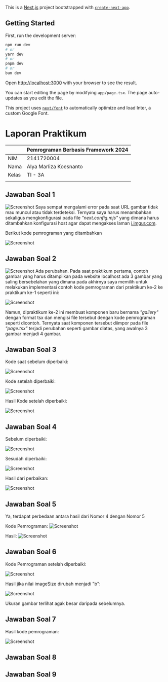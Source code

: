 This is a [Next.js](https://nextjs.org/) project bootstrapped with [`create-next-app`](https://github.com/vercel/next.js/tree/canary/packages/create-next-app).

## Getting Started

First, run the development server:

```bash
npm run dev
# or
yarn dev
# or
pnpm dev
# or
bun dev
```

Open [http://localhost:3000](http://localhost:3000) with your browser to see the result.

You can start editing the page by modifying `app/page.tsx`. The page auto-updates as you edit the file.

This project uses [`next/font`](https://nextjs.org/docs/basic-features/font-optimization) to automatically optimize and load Inter, a custom Google Font.

# **Laporan Praktikum**

|  | Pemrograman Berbasis Framework 2024 |
|--|--|
| NIM | 2141720004 |
| Nama | Alya Marliza Koesnanto |
| Kelas | TI - 3A |
| | |


## **Jawaban Soal 1**
![Screenshot](assets-report/01.png)
Saya sempat mengalami error pada saat URL gambar tidak mau muncul atau tidak terdeteksi. Ternyata saya harus menambahkan sekaligus mengkonfigurasi pada file _"next.config.mjs"_ yang dimana harus ditambahkan konfigurasi host agar dapat mengakses laman [i.imgur.com](i.imgur.com/MK3eW3Am.jpg).

Berikut kode pemrograman yang ditambahkan

![Screenshot](assets-report/02.png)

## **Jawaban Soal 2**
![Screenshot](assets-report/03.png)
Ada perubahan. Pada saat praktikum pertama, contoh gambar yang harus ditampilkan pada website localhost ada 3 gambar yang saling bersebelahan yang dimana pada akhirnya saya memilih untuk melakukan implementasi contoh kode pemrograman dari praktikum ke-2 ke praktikum ke-1 seperti ini:

![Screenshot](assets-report/04.png)

Namun, dipraktikum ke-2 ini membuat komponen baru bernama _"gallery"_ dengan format tsx dan mengisi file tersebut dengan kode pemrograman seperti dicontoh. Ternyata saat komponen tersebut diimpor pada file _"page.tsx"_ terjadi perubahan seperti gambar diatas, yang awalnya 3 gambar menjadi 4 gambar.

## **Jawaban Soal 3**

Kode saat sebelum diperbaiki:

![Screenshot](assets-report/08.png)

Kode setelah diperbaiki:

![Screenshot](assets-report/09.png)

Hasil Kode setelah diperbaiki:

![Screenshot](assets-report/10.png)

## **Jawaban Soal 4**

Sebelum diperbaiki:

![Screenshot](assets-report/05.png)

Sesudah diperbaiki:

![Screenshot](assets-report/06.png)

Hasil dari perbaikan:

![Screenshot](assets-report/07.png)

## **Jawaban Soal 5**

Ya, terdapat perbedaan antara hasil dari Nomor 4 dengan Nomor 5

Kode Pemrograman:
![Screenshot](assets-report/11.png)

Hasil:
![Screenshot](assets-report/12.png)

## **Jawaban Soal 6**

Kode Pemrograman setelah diperbaiki:

![Screenshot](assets-report/13.png)

Hasil jika nilai imageSize dirubah menjadi "b":

![Screenshot](assets-report/14.png)

Ukuran gambar terlihat agak besar daripada sebelumnya.

## **Jawaban Soal 7**

Hasil kode pemrograman:

![Screenshot](assets-report/15.png)

## **Jawaban Soal 8**


## **Jawaban Soal 9**